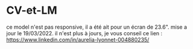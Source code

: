 # CV-et-LM
ce model n'est pas responsive, il a été ait pour un écran de 23.6".
mise a jour le 19/03/2022.
il n'est plus à jours, je vous conseil ce lien : https://www.linkedin.com/in/aurelia-lyonnet-004880235/ 
